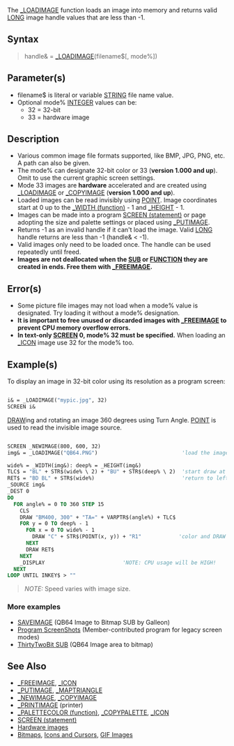 The [_LOADIMAGE](_LOADIMAGE) function loads an image into memory and returns valid [LONG](LONG) image handle values that are less than -1. 

## Syntax

> handle& = [_LOADIMAGE](_LOADIMAGE)(filename$[, mode%])

## Parameter(s)

* filename$ is literal or variable [STRING](STRING) file name value.
* Optional mode% [INTEGER](INTEGER) values can be:
  * 32 = 32-bit
  * 33 = hardware image

## Description

* Various common image file formats supported, like BMP, JPG, PNG, etc. A path can also be given.
* The mode% can designate 32-bit color or 33 (**version 1.000 and up**). Omit to use the current graphic screen settings.
* Mode 33 images are **hardware** accelerated and are created using [_LOADIMAGE](_LOADIMAGE) or [_COPYIMAGE](_COPYIMAGE) (**version 1.000 and up**).
* Loaded images can be read invisibly using [POINT](POINT). Image coordinates start at 0 up to the [_WIDTH (function)](_WIDTH-(function)) - 1 and [_HEIGHT](_HEIGHT) - 1.
* Images can be made into a program [SCREEN (statement)](SCREEN-(statement)) or page adopting the size and palette settings or placed using [_PUTIMAGE](_PUTIMAGE).
* Returns -1 as an invalid handle if it can't load the image. Valid [LONG](LONG) handle returns are less than -1 (handle& < -1).
* Valid images only need to be loaded once. The handle can be used repeatedly until freed.
* **Images are not deallocated when the [SUB](SUB) or [FUNCTION](FUNCTION) they are created in ends. Free them with [_FREEIMAGE](_FREEIMAGE).**

## Error(s)

* Some picture file images may not load when a mode% value is designated. Try loading it without a mode% designation.
* **It is important to free unused or discarded images with [_FREEIMAGE](_FREEIMAGE) to prevent CPU memory overflow errors.**
* **In text-only [SCREEN](SCREEN) 0, mode% 32 must be specified.** When loading an [_ICON](_ICON) image use 32 for the mode% too.

## Example(s)

To display an image in 32-bit color using its resolution as a program screen:

```vb

i& = _LOADIMAGE("mypic.jpg", 32)
SCREEN i& 

```

[DRAW](DRAW)ing and rotating an image 360 degrees using Turn Angle. [POINT](POINT) is used to read the invisible image source.

```vb

SCREEN _NEWIMAGE(800, 600, 32)
img& = _LOADIMAGE("QB64.PNG")                           'load the image file to be drawn

wide% = _WIDTH(img&): deep% = _HEIGHT(img&)
TLC$ = "BL" + STR$(wide% \ 2) + "BU" + STR$(deep% \ 2)  'start draw at top left corner
RET$ = "BD BL" + STR$(wide%)                            'return to left side of image
_SOURCE img&
_DEST 0
DO
  FOR angle% = 0 TO 360 STEP 15
    CLS
    DRAW "BM400, 300" + "TA=" + VARPTR$(angle%) + TLC$
    FOR y = 0 TO deep% - 1
      FOR x = 0 TO wide% - 1
        DRAW "C" + STR$(POINT(x, y)) + "R1"            'color and DRAW each pixel
      NEXT
      DRAW RET$
    NEXT
    _DISPLAY                         'NOTE: CPU usage will be HIGH!
  NEXT
LOOP UNTIL INKEY$ > "" 

```


> *NOTE:* Speed varies with image size.

### More examples

* [SAVEIMAGE](SAVEIMAGE) (QB64 Image to Bitmap SUB by Galleon)
* [Program ScreenShots](Program-ScreenShots) (Member-contributed program for legacy screen modes)
* [ThirtyTwoBit SUB](ThirtyTwoBit-SUB) (QB64 Image area to bitmap)

## See Also

* [_FREEIMAGE](_FREEIMAGE), [_ICON](_ICON)
* [_PUTIMAGE](_PUTIMAGE), [_MAPTRIANGLE](_MAPTRIANGLE)
* [_NEWIMAGE](_NEWIMAGE), [_COPYIMAGE](_COPYIMAGE)
* [_PRINTIMAGE](_PRINTIMAGE) (printer)
* [_PALETTECOLOR (function)](_PALETTECOLOR-(function)), [_COPYPALETTE](_COPYPALETTE), [_ICON](_ICON)
* [SCREEN (statement)](SCREEN-(statement))
* [Hardware images](Hardware-images)
* [Bitmaps](Bitmaps), [Icons and Cursors](Icons-and-Cursors), [GIF Images](GIF-Images)
